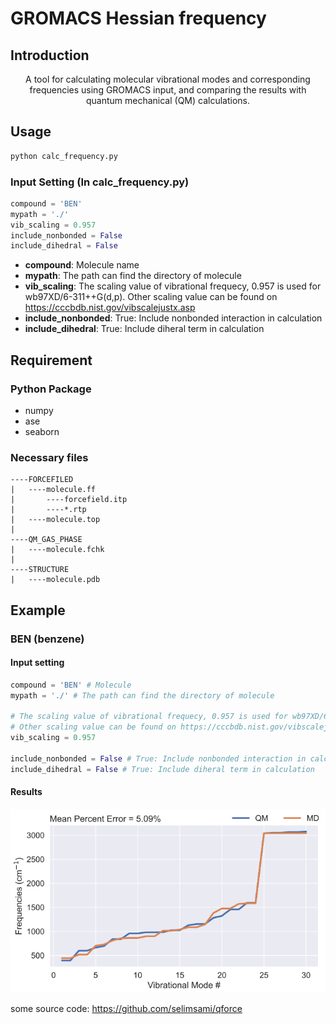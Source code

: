 # GROMACS Hessian frequency
## Introduction

<div align="center">
A tool for calculating molecular vibrational modes and corresponding frequencies using GROMACS input, and comparing the results with quantum mechanical (QM) calculations.
</div>

## Usage
```python
python calc_frequency.py
```
### Input Setting (In calc_frequency.py)
```python
compound = 'BEN'
mypath = './'
vib_scaling = 0.957 
include_nonbonded = False 
include_dihedral = False
```
* **compound**: Molecule name
* **mypath**: The path can find the directory of molecule
* **vib_scaling**: The scaling value of vibrational frequecy, 0.957 is used for wb97XD/6-311++G(d,p). Other scaling value can be found on https://cccbdb.nist.gov/vibscalejustx.asp
* **include_nonbonded**: True: Include nonbonded interaction in calculation
* **include_dihedral**: True: Include diheral term in calculation

## Requirement
### Python Package
* numpy
* ase
* seaborn
### Necessary files
```
----FORCEFILED
|   ----molecule.ff
|       ----forcefield.itp
|       ----*.rtp
|   ----molecule.top
|
----QM_GAS_PHASE
|   ----molecule.fchk
|
----STRUCTURE
|   ----molecule.pdb
```

## Example
### BEN (benzene)  
#### Input setting
```python
compound = 'BEN' # Molecule
mypath = './' # The path can find the directory of molecule

# The scaling value of vibrational frequecy, 0.957 is used for wb97XD/6-311++G(d,p) 
# Other scaling value can be found on https://cccbdb.nist.gov/vibscalejustx.asp
vib_scaling = 0.957 

include_nonbonded = False # True: Include nonbonded interaction in calculation
include_dihedral = False # True: Include diheral term in calculation
```
#### Results
![alt text](BEN_qm_vs_md.png)


some source code: https://github.com/selimsami/qforce